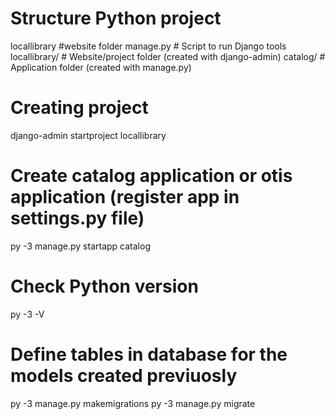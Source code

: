 # Structure Python project
locallibrary  #website folder
    manage.py       # Script to run Django tools
    locallibrary/   # Website/project folder (created with django-admin)
    catalog/        # Application folder (created with manage.py)

# Creating project
django-admin startproject locallibrary

# Create catalog application or otis application (register app in settings.py file)
py -3 manage.py startapp catalog

# Check Python version
py -3 -V 

# Define tables in database for the models created previuosly
py -3 manage.py makemigrations
py -3 manage.py migrate